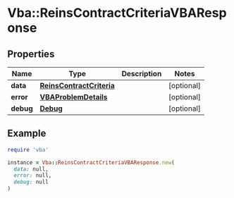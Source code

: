 # Vba::ReinsContractCriteriaVBAResponse

## Properties

| Name | Type | Description | Notes |
| ---- | ---- | ----------- | ----- |
| **data** | [**ReinsContractCriteria**](ReinsContractCriteria.md) |  | [optional] |
| **error** | [**VBAProblemDetails**](VBAProblemDetails.md) |  | [optional] |
| **debug** | [**Debug**](Debug.md) |  | [optional] |

## Example

```ruby
require 'vba'

instance = Vba::ReinsContractCriteriaVBAResponse.new(
  data: null,
  error: null,
  debug: null
)
```

